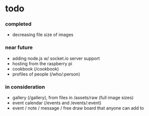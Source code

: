 # todo

### completed
- decreasing file size of images

### near future
- adding node.js w/ socket.io server support
- hosting from the raspberry pi
- cookbook (/cookbook)
- profiles of people (/who/:person)

### in consideration
- gallery (/gallery), from files in /assets/raw (full image sizes)
- event calendar (/events and /events/:event)
- event / note / message / free draw board that anyone can add to

